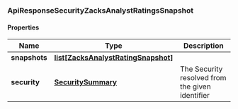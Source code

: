

[//]: # (CLASS:ApiResponseSecurityZacksAnalystRatingsSnapshot)

[//]: # (KIND:object)

### ApiResponseSecurityZacksAnalystRatingsSnapshot

#### Properties

[//]: # (START_DEFINITION)

Name | Type | Description
------------ | ------------- | -------------
**snapshots** | [**list[ZacksAnalystRatingSnapshot]**](ZacksAnalystRatingSnapshot.md) |  &nbsp;
**security** | [**SecuritySummary**](SecuritySummary.md) | The Security resolved from the given identifier &nbsp;

[//]: # (END_DEFINITION)


[//]: # (CONTAINED_CLASS:ZacksAnalystRatingSnapshot)


[//]: # (CONTAINED_CLASS:SecuritySummary)




